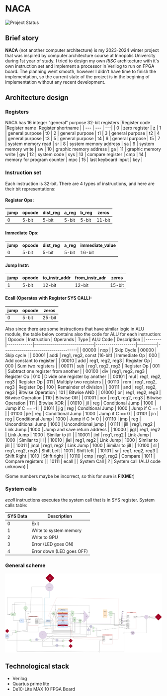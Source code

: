 # NACA
![Project Status](https://img.shields.io/badge/project_status-abandoned-yellow.svg)
## Brief story
**NACA** (not another computer architecture) is my 2023-2024 winter project that was inspired by computer architecture course at Innopolis University during
1st year of study. I tried to design my own *RISC* architecture with it's own instruction set and implement a processor in Verilog to run on FPGA board. 
The planning went smooth, however I didn't have time to finish the implementation, so the current state of the project is in the begining of implementation without any recent development.
## Architecture design
### Registers
NACA has 16 integer "general" purpose 32-bit registers
|Register code |Register name |Register shortname |
| --- | --- | ---|
| 0 | zero register | z | 
1 | general purpose | t0 |
2 | general purpose | t1 |
3 | general purpose | t2 |
4 | general purpose | t3 |
5 | general purpose | t4 |
6 | general purpose | t5 |
7 | system memory read | sr |
8 | system memory address | sa |
9 | system memory write | sw |
10 | graphic memory address | ga |
11 | graphic memory write | gw |
12 | system code | sys |
13 | compare register | cmp |
14 | memory for program counter | mpc |
15 | last keyboard input | key |

### Instruction set
Each instruction is 32-bit. There are 4 types of instructions, and here are their bit representations:

#### Register Ops:

| jump | opcode | dist_reg | a_reg | b_reg | zeros    |
|-------|--------|----------|-------|-------|----------|
| 0 | 5-bit  | 5-bit    | 5-bit | 5-bit | 11-bit   |

#### Immediate Ops:

| jump | opcode | dist_reg | a_reg | immediate_value |
|------|--------|----------|-------|------------------|
| 0| 5-bit  | 5-bit    | 5-bit | 16-bit           |

#### Jump Instr:

| jump | opcode | to_instr_addr | from_instr_adr | zeros    |
|------|--------|----------------|-----------------|----------|
| 1| 5-bit  | 12-bit         | 12-bit          | 15-bit   |

#### Ecall (Operates with Register SYS CALL):

| jump | opcode | zeros       |
|------|--------|--------------|
|0 | 5-bit  | 25-bit       |


Also since there are some instructions that have similar logic in ALU module, the table below contains also the code for ALU for each instruction:
| Opcode | Instruction | Operands                     | Type               | ALU Code | Description                        |
|--------|-------------|------------------------------|--------------------|----------|-------------------------------------|
| 00000  | nop         |                              | Skip Cycle         | 00000    | Skip cycle                          |
| 00001  | addi        | reg1, reg2, const (16-bit)   | Immediate Op       | 000      | Add constant to register            |
| 00010  | add         | reg1, reg2, reg3             | Register Op        | 000      | Sum two registers                   |
| 00011  | sub         | reg1, reg2, reg3             | Register Op        | 001      | Subtract one register from another  |
| 00100  | div         | reg1, reg2, reg3             | Register Op        | 010      | Divide one register by another      |
| 00101  | mul         | reg1, reg2, reg3             | Register Op        | 011      | Multiply two registers              |
| 00110  | rem         | reg1, reg2, reg3             | Register Op        | 100      | Remainder of division               |
| 00111  | and         | reg1, reg2, reg3             | Bitwise Operation  | 101      | Bitwise AND                         |
| 01000  | or          | reg1, reg2, reg3             | Bitwise Operation  | 110      | Bitwise OR                          |
| 01001  | xor         | reg1, reg2, reg3             | Bitwise Operation  | 111      | Bitwise XOR                         |
| 01010  | jil         | reg                          | Conditional Jump   | 1000     | Jump if C == -1                     |
| 01011  | jig         | reg                          | Conditional Jump   | 1000     | Jump if C == 1                      |
| 01100  | jie         | reg                          | Conditional Jump   | 1000     | Jump if C == 0                      |
| 01101  | jin         | reg                          | Conditional Jump   | 1000     | Jump if C != 0                      |
| 01110  | jmp         | reg                          | Unconditional Jump | 1000     | Unconditional jump                  |
| 01111  | jill        | reg1, reg2                   | Link Jump          | 1000     | Jump and save return address        |
| 10000  | jigl        | reg1, reg2                   | Link Jump          | 1000     | Similar to jill                     |
| 10001  | jinl        | reg1, reg2                   | Link Jump          | 1000     | Similar to jill                     |
| 10010  | jiel        | reg1, reg2                   | Link Jump          | 1000     | Similar to jill                     |
| 10011  | jmpl        | reg1, reg2                   | Link Jump          | 1000     | Similar to jill                     |
| 10100  | sl          | reg1, reg2, reg3             | Shift Left         | 1001     | Shift left                          |
| 10101  | sr          | reg1, reg2, reg3             | Shift Right        | 1010     | Shift right                         |
| 10110  | cmp         | reg1, reg2                   | Compare            | 1011     | Compare registers                   |
| 10111  | ecall       |                              | System Call        | ?        | System call (ALU code unknown)      |

(Some numbers maybe be incorrect, so this for sure is __FIXME:__)

### System calls
_ecall_ instructions executes the system call that is in SYS register. System calls table:

| SYS Data | Description           |
|----------|-----------------------|
| 0        | Exit                  |
| 1        | Write to system memory|
| 2        | Write to GPU          |
| 3        | Error (LED goes ON)   |
| 4        | Error down (LED goes OFF)|

### General scheme

![alt text](images/scheme.png "Title")
## Technological stack
- Verilog
- Quartus prime lite
- De10-Lite MAX 10 FPGA Board